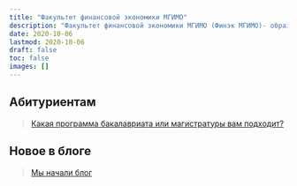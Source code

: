 ```yaml
---
title: "Факультет финансовой экономики МГИМО"
description: "Факультет финансовой экономики МГИМО (Финэк МГИМО)- образовательные программы бакалавриата и магистратуры по экономике, менеджменту и бизнес-информатике на собственном кампусе в Одинцово."
date: 2020-10-06
lastmod: 2020-10-06
draft: false
toc: false
images: []
---
```


## Абитуриентам

> [Какая программа бакалавриата или магистратуры вам подходит?](about/interview)

## Новое в блоге

> [Мы начали блог](/blog/)

<!--div class="home-logo-wrapper"><figure><img src="logo/front_dash_cuted.png" alt="Логотипы МГИМО и Финэка МГИМО"></figure></div-->

